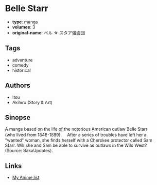 # Belle Starr

-   **type**: manga
-   **volumes**: 3
-   **original-name**: ベル ☆ スタア強盗団

## Tags

-   adventure
-   comedy
-   historical

## Authors

-   Itou
-   Akihiro (Story & Art)

## Sinopse

A manga based on the life of the notorious American outlaw Belle Starr (who lived from 1848-1889).　 After a series of troubles have left her a "wanted" woman, she finds herself with a Cherokee protector called Sam Starr. Will she and Sam be able to survive as outlaws in the Wild West?
(Source: BakaUpdates).

## Links

-   [My Anime list](https://myanimelist.net/manga/5404/Belle_Starr)
